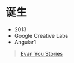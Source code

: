# 诞生

* 2013
* Google Creative Labs
* Angular1

> [Evan You Stories](https://github.com/open-source/stories/yyx990803)